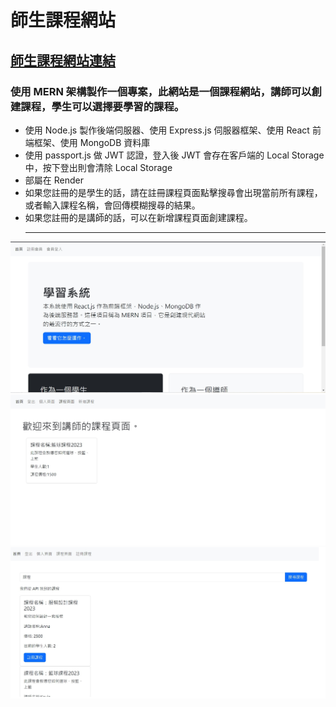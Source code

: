 # 師生課程網站

## <a href="https://teacher-student-platform.onrender.com" target="blank">師生課程網站連結</a>

### 使用 MERN 架構製作一個專案，此網站是一個課程網站，講師可以創建課程，學生可以選擇要學習的課程。

- 使用 Node.js 製作後端伺服器、使用 Express.js 伺服器框架、使用 React 前端框架、使用 MongoDB 資料庫
- 使用 passport.js 做 JWT 認證，登入後 JWT 會存在客戶端的 Local Storage 中，按下登出則會清除 Local Storage
- 部屬在 Render
- 如果您註冊的是學生的話，請在註冊課程頁面點擊搜尋會出現當前所有課程，或者輸入課程名稱，會回傳模糊搜尋的結果。
- 如果您註冊的是講師的話，可以在新增課程頁面創建課程。
  <hr>
![網站圖片1](/img1.jpg)
![網站圖片2](/img2.jpg)
![網站圖片3](/img3.jpg)
